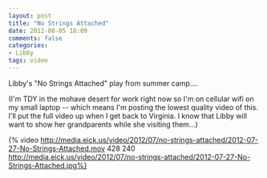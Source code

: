 ```yaml
---
layout: post
title: "No Strings Attached"
date: 2012-08-05 18:09
comments: false
categories: 
- Libby
tags: video
---
```

Libby's "No Strings Attached" play from summer camp....

(I'm TDY in the mohave desert for work right now so I'm on cellular wifi on my small laptop -- which means I'm posting the lowest quality video of this.  I'll put the full video up when I get back to Virginia.  I know that Libby will want to show her grandparents while she visiting them...)

{% video http://media.eick.us/video/2012/07/no-strings-attached/2012-07-27-No-Strings-Attached.mov 428 240 http://media.eick.us/video/2012/07/no-strings-attached/2012-07-27-No-Strings-Attached.jpg%}


